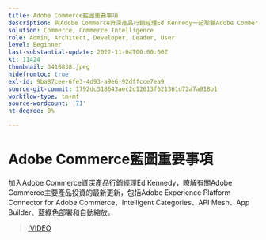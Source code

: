 ```yaml
---
title: Adobe Commerce藍圖重要事項
description: 與Adobe Commerce資深產品行銷經理Ed Kennedy一起聆聽Adobe Commerce產品投資重點的最新消息
solution: Commerce, Commerce Intelligence
role: Admin, Architect, Developer, Leader, User
level: Beginner
last-substantial-update: 2022-11-04T00:00:00Z
kt: 11424
thumbnail: 3410838.jpeg
hidefromtoc: true
exl-id: 9ba87cee-6fe3-4d93-a9e6-92dffcce7ea9
source-git-commit: 1792dc318643aec2c12613f621361d72a7a918b1
workflow-type: tm+mt
source-wordcount: '71'
ht-degree: 0%

---
```


# Adobe Commerce藍圖重要事項

加入Adobe Commerce資深產品行銷經理Ed Kennedy，瞭解有關Adobe Commerce主要產品投資的最新更新，包括Adobe Experience Platform Connector for Adobe Commerce、Intelligent Categories、API Mesh、App Builder、藍綠色部署和自動縮放。

>[!VIDEO](https://video.tv.adobe.com/v/3410838/?quality=12&learn=on)
